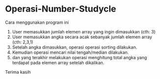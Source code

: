 # Operasi-Number-Studycle

Cara menggunakan program ini
  1. User memasukkan jumlah elemen array yang ingin dimasukkan (cth: 3)
  2. User memasukkan angka secara acak sebanyak jumlah elemen array (cth: 2,3,1)
  3. Setelah angka dimasukkan, operasi operasi sorting dilakukan.
  4. Kemudian operasi mencari nilai tengah/median dilakukan.
  5. dan yang terakhir melakukan operasi menghitung total angka yang terdapat pada elemen array setelah dikalikan.

Terima kasih

